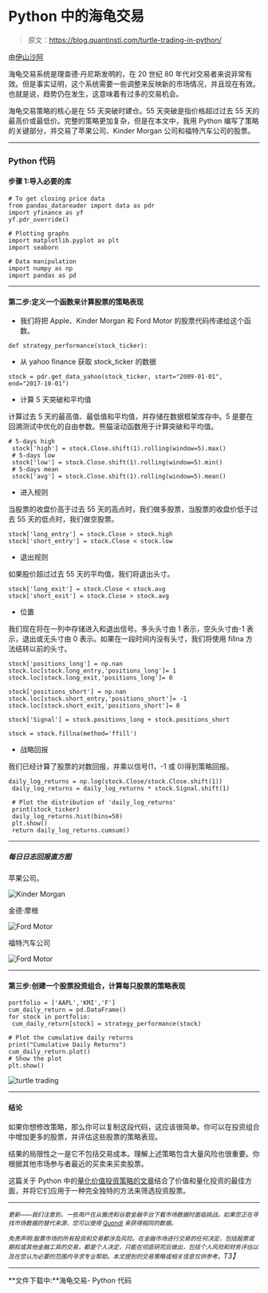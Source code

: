 # Python 中的海龟交易

> 原文：<https://blog.quantinsti.com/turtle-trading-in-python/>

由[伊山沙阿](https://www.linkedin.com/in/ishan-shah-18393828/)

海龟交易系统是理查德·丹尼斯发明的，在 20 世纪 80 年代对交易者来说非常有效。但是事实证明，这个系统需要一些调整来反映新的市场情况，并且现在有效。也就是说，趋势仍在发生，这意味着有过多的交易机会。

海龟交易策略的核心是在 55 天突破时建仓。55 天突破是指价格超过过去 55 天的最高价或最低价。完整的策略更加复杂，但是在本文中，我用 Python 编写了策略的关键部分，并交易了苹果公司、Kinder Morgan 公司和福特汽车公司的股票。

* * *

### **Python 代码**

#### 步骤 1:导入必要的库

```
# To get closing price data 
from pandas_datareader import data as pdr 
import yfinance as yf 
yf.pdr_override() 

# Plotting graphs 
import matplotlib.pyplot as plt 
import seaborn 

# Data manipulation 
import numpy as np 
import pandas as pd
```

* * *

#### 第二步:定义一个函数来计算股票的策略表现

*   我们将把 Apple、Kinder Morgan 和 Ford Motor 的股票代码传递给这个函数。

```
def strategy_performance(stock_ticker):
```

*   从 yahoo finance 获取 stock_ticker 的数据

```
stock = pdr.get_data_yahoo(stock_ticker, start="2009-01-01", end="2017-10-01")
```

*   计算 5 天突破和平均值

计算过去 5 天的最高值、最低值和平均值，并存储在数据框架库存中。5 是要在回溯测试中优化的自由参数。熊猫滚动函数用于计算突破和平均值。

```
# 5-days high
 stock['high'] = stock.Close.shift(1).rolling(window=5).max()
 # 5-days low
 stock['low'] = stock.Close.shift(1).rolling(window=5).min()
 # 5-days mean
 stock['avg'] = stock.Close.shift(1).rolling(window=5).mean()
```

*   进入规则

当股票的收盘价高于过去 55 天的高点时，我们做多股票，当股票的收盘价低于过去 55 天的低点时，我们做空股票。

```
stock['long_entry'] = stock.Close > stock.high
stock['short_entry'] = stock.Close < stock.low
```

*   退出规则

如果股价超过过去 55 天的平均值，我们将退出头寸。

```
stock['long_exit'] = stock.Close < stock.avg
stock['short_exit'] = stock.Close > stock.avg
```

*   位置

我们现在将在一列中存储进入和退出信号。多头头寸由 1 表示，空头头寸由-1 表示，退出或无头寸由 0 表示。如果在一段时间内没有头寸，我们将使用 fillna 方法结转以前的头寸。

```
stock['positions_long'] = np.nan 
stock.loc[stock.long_entry,'positions_long']= 1 
stock.loc[stock.long_exit,'positions_long']= 0 

stock['positions_short'] = np.nan 
stock.loc[stock.short_entry,'positions_short']= -1 
stock.loc[stock.short_exit,'positions_short']= 0 

stock['Signal'] = stock.positions_long + stock.positions_short 

stock = stock.fillna(method='ffill')
```

*   战略回报

我们已经计算了股票的对数回报，并乘以信号(1，-1 或 0)得到策略回报。

```
daily_log_returns = np.log(stock.Close/stock.Close.shift(1)) 
 daily_log_returns = daily_log_returns * stock.Signal.shift(1) 

 # Plot the distribution of 'daily_log_returns' 
 print(stock_ticker)
 daily_log_returns.hist(bins=50) 
 plt.show() 
 return daily_log_returns.cumsum()
```

* * *

##### 每日日志回报直方图

苹果公司。

![Kinder Morgan](img/3ff4ef9aa768208e9dc34eb3c037527f.png)

金德·摩根

![Ford Motor](img/95c8c4164806d9012e723bd331f06c1d.png)

福特汽车公司

![Ford Motor](img/10ae2f187ea9afcc32884adbf49c5f3a.png)

* * *

#### 第三步:创建一个股票投资组合，计算每只股票的策略表现

```
portfolio = ['AAPL','KMI','F'] 
cum_daily_return = pd.DataFrame() 
for stock in portfolio: 
 cum_daily_return[stock] = strategy_performance(stock)

# Plot the cumulative daily returns 
print("Cumulative Daily Returns")
cum_daily_return.plot() 
# Show the plot 
plt.show()
```

![turtle trading](img/5ec15f05bba97073a45619d04b87ee7c.png)

* * *

#### **结论**

如果你想修改策略，那么你可以复制这段代码，这应该很简单。你可以在投资组合中增加更多的股票，并评估这些股票的策略表现。

结果的局限性之一是它不包括交易成本。理解上述策略包含大量风险也很重要。你根据其他市场参与者最近的买卖来买卖股票。

这篇关于 Python 中的[量化价值投资策略的文章](https://blog.quantinsti.com/quantitative-value-investing-strategy-python/ "Permalink to Quantitative Value Investing Strategy In Python")结合了价值和量化投资的最佳方面，并将它们应用于一种完全独特的方法来筛选投资股票。

* * *

*<small>更新——我们注意到，一些用户在从雅虎和谷歌金融平台下载市场数据时面临挑战。如果您正在寻找市场数据的替代来源，您可以使用 [Quandl](https://www.quandl.com/) 来获得相同的数据。</small>*

*<small>免责声明:股票市场的所有投资和交易都涉及风险。在金融市场进行交易的任何决定，包括股票或期权或其他金融工具的交易，都是个人决定，只能在彻底研究后做出，包括个人风险和财务评估以及在您认为必要的范围内寻求专业帮助。本文提到的交易策略或相关信息仅供参考。</small>T3】*

* * *

**文件下载中:**海龟交易- Python 代码